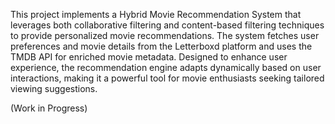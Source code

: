 This project implements a Hybrid Movie Recommendation System that leverages both collaborative filtering and content-based filtering techniques to provide personalized movie recommendations. The system fetches user preferences and movie details from the Letterboxd platform and uses the TMDB API for enriched movie metadata. Designed to enhance user experience, the recommendation engine adapts dynamically based on user interactions, making it a powerful tool for movie enthusiasts seeking tailored viewing suggestions.

(Work in Progress)

